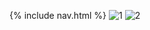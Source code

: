{% include nav.html %}
![1](https://user-images.githubusercontent.com/70926137/157526765-b272ad9f-dbeb-4b13-b33f-65306bbe416c.png)
![2](https://user-images.githubusercontent.com/70926137/157526802-034b089e-b73b-4d94-8d89-4d4ff06fdaee.png)
